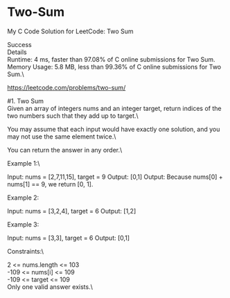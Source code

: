 # Two-Sum
My C Code Solution for LeetCode: Two Sum

Success\
Details \
Runtime: 4 ms, faster than 97.08% of C online submissions for Two Sum.\
Memory Usage: 5.8 MB, less than 99.36% of C online submissions for Two Sum.\

https://leetcode.com/problems/two-sum/

#1. Two Sum\
Given an array of integers nums and an integer target, return indices of the two numbers such that they add up to target.\

You may assume that each input would have exactly one solution, and you may not use the same element twice.\

You can return the answer in any order.\

 

Example 1:\

Input: nums = [2,7,11,15], target = 9
Output: [0,1]
Output: Because nums[0] + nums[1] == 9, we return [0, 1].

Example 2:

Input: nums = [3,2,4], target = 6
Output: [1,2]

Example 3:

Input: nums = [3,3], target = 6
Output: [0,1]
 

Constraints:\

2 <= nums.length <= 103\
-109 <= nums[i] <= 109\
-109 <= target <= 109\
Only one valid answer exists.\
